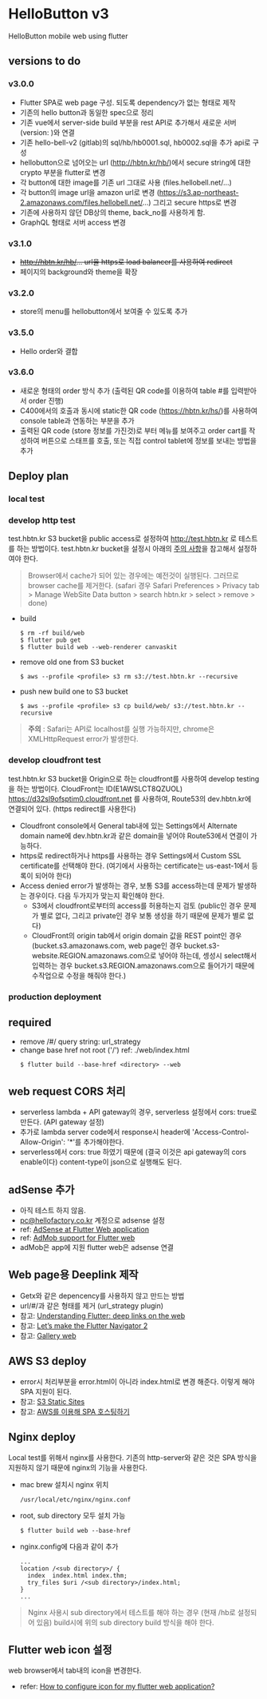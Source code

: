# HelloButton v3

HelloButton mobile web using flutter

## versions to do

### v3.0.0
- Flutter SPA로 web page 구성. 되도록 dependency가 없는 형태로 제작
- 기존의 hello button과 동일한 spec으로 정리
- 기존 vue에서 server-side build 부분을 rest API로 추가해서 새로운 서버 (version: )와 연결
- 기존 hello-bell-v2 (gitlab)의 sql/hb/hb0001.sql, hb0002.sql을 추가 api로 구성
- hellobutton으로 넘어오는 url (http://hbtn.kr/hb/<secure string>)에서 secure string에 대한 crypto 부분을 flutter로 변경
- 각 button에 대한 image를 기존 url 그대로 사용 (files.hellobell.net/...)
- 각 button의 image url을 amazon url로 변경 (https://s3.ap-northeast-2.amazonaws.com/files.hellobell.net/...) 그리고 secure https로 변경
- 기존에 사용하지 않던 DB상의 theme, back_no를 사용하게 함.
- GraphQL 형태로 서버 access 변경

### v3.1.0
- ~~http://hbtn.kr/hb/... url을 https로 load balancer를 사용하여 redirect~~
- 페이지의 background와 theme을 확장

### v3.2.0
- store의 menu를 hellobutton에서 보여줄 수 있도록 추가

### v3.5.0
- Hello order와 결합

### v3.6.0
- 새로운 형태의 order 방식 추가 (출력된 QR code를 이용하여 table #를 입력받아서 order 진행)
- C400에서의 호출과 동시에 static한 QR code (https://hbtn.kr/hs/<store key>)를 사용하여 console table과 연동하는 부분을 추가
- 출력된 QR code (store 정보를 가진것)로 부터 메뉴를 보여주고 order cart를 작성하여 버튼으로 스태프를 호출, 또는 직접 control tablet에 정보를 보내는 방법을 추가


## Deploy plan
### local test
### develop http test
test.hbtn.kr S3 bucket을 public access로 설정하여 http://test.hbtn.kr 로 테스트를 하는 방법이다. test.hbtn.kr bucket을 설정시 아래의 [주의 사항](#aws-s3-deploy)을 참고해서 설정하여야 한다.

>Browser에서 cache가 되어 있는 경우에는 예전것이 실행된다. 그러므로 browser cache를 제거한다. (safari 경우 Safari Preferences > Privacy tab > Manage WebSite Data button > search hbtn.kr > select > remove > done)

- build
  ```
  $ rm -rf build/web
  $ flutter pub get
  $ flutter build web --web-renderer canvaskit
  ```
- remove old one from S3 bucket
  ```
  $ aws --profile <profile> s3 rm s3://test.hbtn.kr --recursive
  ```
- push new build one to S3 bucket
  ```
  $ aws --profile <profile> s3 cp build/web/ s3://test.hbtn.kr --recursive
  ```

> **주의** : Safari는 API로 localhost를 실행 가능하지만, chrome은 XMLHttpRequest error가 발생한다.

### develop cloudfront test
test.hbtn.kr S3 bucket을 Origin으로 하는 cloudfront를 사용하여 develop testing을 하는 방법이다. CloudFront는 ID(E1AWSLCT8QZUOL) https://d32sl9ofsptim0.cloudfront.net 를 사용하여, Route53의 dev.hbtn.kr에 연결되어 있다. (https redirect를 사용한다)
- Cloudfront console에서 General tab내에 있는 Settings에서 Alternate domain name에 dev.hbtn.kr과 같은 domain을 넣어야 Route53에서 연결이 가능하다.
- https로 redirect하거나 https를 사용하는 경우 Settings에서 Custom SSL certificate를 선택해야 한다. (여기에서 사용하는 certificate는 us-east-1에서 등록이 되어야 한다)
- Access denied error가 발생하는 경우, 보통 S3를 access하는데 문제가 발생하는 경우이다. 다음 두가지가 맞는지 확인해야 한다.
  - S3에서 cloudfront로부터의 access를 허용하는지 검토 (public인 경우 문제가 별로 없다, 그리고 private인 경우 보통 생성을 하기 때문에 문제가 별로 없다)
  - CloudFront의 origin tab에서 origin domain 값을 REST point인 경우 (bucket.s3.amazonaws.com, web page인 경우 bucket.s3-website.REGION.amazonaws.com으로 넣어야 하는데, 셍성시 select해서 입력하는 경우 bucket.s3.REGION.amazonaws.com으로 들어가기 때문에 수작업으로 수정을 해줘야 한다.)

### production deployment


## required

- remove /#/ query string: url_strategy
- change base href not root ('/') ref: ./web/index.html
  ```
  $ flutter build --base-href <directory> --web
  ```

## web request CORS 처리
- serverless lambda + API gateway의 경우, serverless 설정에서 cors: true로 만든다. (API gateway 설정)
- 추가로 lambda server code에서 response시 header에 'Access-Control-Allow-Origin': '*'를 추가해야한다.
- serverless에서 cors: true 하였기 때문에 (결국 이것은 api gateway의 cors enable이다) content-type이 json으로 실행해도 된다.

## adSense 추가
- 아직 테스트 하지 않음.
- pc@hellofactory.co.kr 계정으로 adsense 설정
- ref: [AdSense at Flutter Web application](https://stackoverflow.com/questions/57909791/is-it-possible-to-insert-google-adsense-at-flutter-web-application)
- ref: [AdMob support for Flutter web](https://stackoverflow.com/questions/67560795/is-there-admob-support-for-flutter-web)
- adMob은 app에 지원 flutter web은 adsense 연결

## Web page용 Deeplink 제작
- Getx와 같은 depencency를 사용하지 않고 만드는 방법
- url/#/과 같은 형태를 제거 (url_strategy plugin)
- 참고: [Understanding Flutter: deep links on the web](https://sellsbrothers.com/understanding-flutter-deep-links-on-the-web)
- 참고: [Let’s make the Flutter Navigator 2](https://medium.com/flutter-community/lets-make-the-flutter-navigator-2-bc5953251c3e)
- 참고: [Gallery web](https://github.com/aliyazdi75/gallery)

## AWS S3 deploy
- error시 처리부분을 error.html이 아니라 index.html로 변경 해준다. 이렇게 해야 SPA 지원이 된다.
- 참고: [S3 Static Sites
](https://gist.github.com/bradwestfall/b5b0e450015dbc9b4e56e5f398df48ff)
- 참고: [AWS를 이용해 SPA 호스팅하기](https://wormwlrm.github.io/2020/11/15/SPA-hosting-via-AWS.html)

## Nginx deploy
Local test를 위해서 nginx를 사용한다. 기존의 http-server와 걑은 것은 SPA 방식을 지원하지 않기 때문에 nginx의 기능을 사용한다.
- mac brew 설치시 nginx 위치
  ```
  /usr/local/etc/nginx/nginx.conf
  ```
- root, sub directory 모두 설치 가능
  ```
  $ flutter build web --base-href
  ```
- nginx.config에 다음과 같이 추가
  ```
  ...
  location /<sub directory>/ {
    index  index.html index.thm;
    try_files $uri /<sub directory>/index.html;
  }
  ...
  ```
> Nginx 사용시 sub directory에서 테스트를 해야 하는 경우 (현재 /hb로 설정되어 있음) build시에 위의 sub directory build 방식을 해야 한다.

## Flutter web icon 설정
web browser에서 tab내의 icon을 변경한다.
- refer: [How to configure icon for my flutter web application?](https://stackoverflow.com/questions/56745525/how-to-configure-icon-for-my-flutter-web-application)

